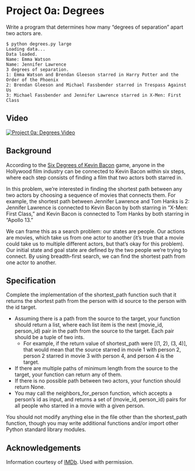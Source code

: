# Project 0a: Degrees

Write a program that determines how many “degrees of separation” apart two actors are.

```
$ python degrees.py large
Loading data...
Data loaded.
Name: Emma Watson
Name: Jennifer Lawrence
3 degrees of separation.
1: Emma Watson and Brendan Gleeson starred in Harry Potter and the Order of the Phoenix
2: Brendan Gleeson and Michael Fassbender starred in Trespass Against Us
3: Michael Fassbender and Jennifer Lawrence starred in X-Men: First Class
```

## Video

[![Project 0a: Degrees Video](http://img.youtube.com/vi/MKWrQO8cI8c/0.jpg)](https://youtu.be/MKWrQO8cI8c)

## Background

According to the [Six Degrees of Kevin Bacon](https://en.wikipedia.org/wiki/Six_Degrees_of_Kevin_Bacon) game, anyone in the Hollywood film industry can be connected to Kevin Bacon within six steps, 
where each step consists of finding a film that two actors both starred in.

In this problem, we’re interested in finding the shortest path between any two actors by choosing a sequence of movies that connects them. 
For example, the shortest path between Jennifer Lawrence and Tom Hanks is 2: Jennifer Lawrence is connected to Kevin Bacon by both starring 
in “X-Men: First Class,” and Kevin Bacon is connected to Tom Hanks by both starring in “Apollo 13.”

We can frame this as a search problem: our states are people. Our actions are movies, which take us from one actor to another (it’s true 
that a movie could take us to multiple different actors, but that’s okay for this problem). Our initial state and goal state are defined 
by the two people we’re trying to connect. By using breadth-first search, we can find the shortest path from one actor to another.

## Specification

Complete the implementation of the shortest_path function such that it returns the shortest path from the person with id source to the person with the id target.

- Assuming there is a path from the source to the target, your function should return a list, where each list item is the next (movie_id, person_id) pair in the path from the source to the target. Each pair should be a tuple of two ints.
    - For example, if the return value of shortest_path were [(1, 2), (3, 4)], that would mean that the source starred in movie 1 with person 2, person 2 starred in movie 3 with person 4, and person 4 is the target.
- If there are multiple paths of minimum length from the source to the target, your function can return any of them.
- If there is no possible path between two actors, your function should return None.
- You may call the neighbors_for_person function, which accepts a person’s id as input, and returns a set of (movie_id, person_id) pairs for all people who starred in a movie with a given person.

You should not modify anything else in the file other than the shortest_path function, though you may write additional functions and/or import other Python standard library modules.

## Acknowledgements

Information courtesy of [IMDb](https://www.imdb.com/). Used with permission.